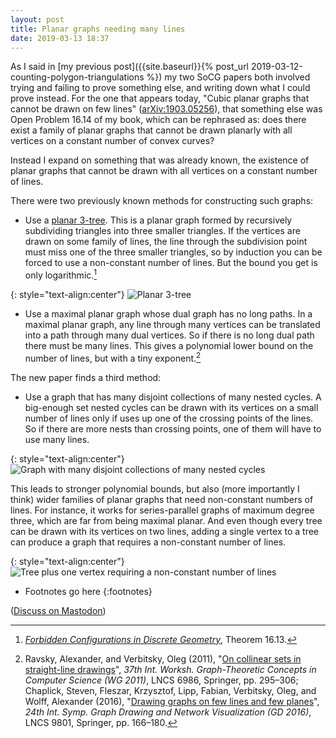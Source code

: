 ```yaml
---
layout: post
title: Planar graphs needing many lines
date: 2019-03-13 18:37
---
```

As I said in [my previous post]({{site.baseurl}}{% post_url
2019-03-12-counting-polygon-triangulations %}) my two SoCG papers both
involved trying and failing to prove something else, and writing down
what I could prove instead. For the one that appears today, "Cubic
planar graphs that cannot be drawn on few lines" ([arXiv:1903.05256](http://arxiv.org/abs/1903.05256)),
that something else was Open Problem 16.14 of my book, which can be
rephrased as: does there exist a family of planar graphs that cannot be
drawn planarly with all vertices on a constant number of convex curves?

Instead I expand on something that was already known, the existence of
planar graphs that cannot be drawn with all vertices on a constant
number of lines.

There were two previously known methods for constructing such graphs:

* Use a [planar
3-tree](https://en.wikipedia.org/wiki/Apollonian_network). This
is a planar graph formed by recursively subdividing triangles into three
smaller triangles. If the vertices are drawn on some family of lines,
the line through the subdivision point must miss one of the three
smaller triangles, so by induction you can be forced to use a
non-constant number of lines. But the bound you get is only logarithmic.[^book]

{: style="text-align:center"}
![Planar 3-tree]({{site.baseurl}}/assets/2019/planar-3-tree.svg)

* Use a maximal planar graph whose dual graph has no long paths.
In a maximal planar graph, any line through many vertices can be
translated into a path through many dual vertices. So if there is no
long dual path there must be many lines. This gives a polynomial lower
bound on the number of lines, but with a tiny exponent.[^dual]

The new paper finds a third method:

* Use a graph that has many disjoint collections of many nested cycles.
A big-enough set nested cycles can be drawn with its vertices on a small
number of lines only if uses up one of the crossing points of the lines.
So if there are more nests than crossing points, one of them will have
to use many lines.

{: style="text-align:center"}
![Graph with many disjoint collections of many nested cycles]({{site.baseurl}}/assets/2019/spiderwebs.svg)

This leads to stronger polynomial bounds, but also (more importantly I
think) wider families of planar graphs that need non-constant numbers of
lines. For instance, it works for series-parallel graphs of maximum
degree three, which are far from being maximal planar. And even though
every tree can be drawn with its vertices on two lines, adding a single
vertex to a tree can produce a graph that requires a non-constant number
of lines.

{: style="text-align:center"}
![Tree plus one vertex requiring a non-constant number of lines]({{site.baseurl}}/assets/2019/apex-tree.svg)

* Footnotes go here
{:footnotes}

[^book]: [_Forbidden Configurations in Discrete Geometry_](https://www.ics.uci.edu/~eppstein/forbidden/), Theorem 16.13.

[^dual]: Ravsky, Alexander, and Verbitsky, Oleg (2011), "[On collinear sets in straight-line drawings](https://doi.org/10.1007/978-3-642-25870-1_27)", _37th Int. Worksh. Graph-Theoretic Concepts in Computer Science (WG 2011)_, LNCS 6986, Springer, pp. 295–306; Chaplick, Steven, Fleszar, Krzysztof, Lipp, Fabian, Verbitsky, Oleg, and Wolff, Alexander (2016), "[Drawing graphs on few lines and few planes](https://doi.org/10.1007/978-3-319-50106-2_14)", _24th Int. Symp. Graph Drawing and Network Visualization (GD 2016)_, LNCS 9801, Springer, pp. 166–180.

([Discuss on Mastodon](https://mathstodon.xyz/@11011110/101747562081254313))